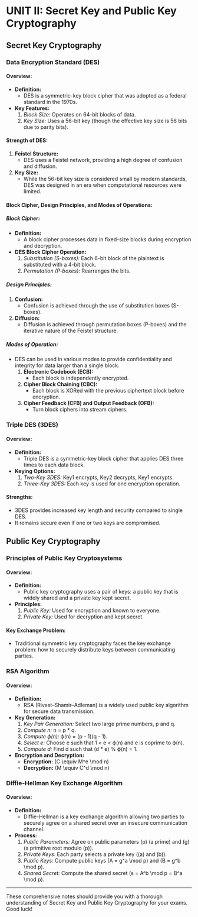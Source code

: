 # **UNIT II: Secret Key and Public Key Cryptography**

## **Secret Key Cryptography**

### **Data Encryption Standard (DES)**

#### **Overview:**
- **Definition:**
  - DES is a symmetric-key block cipher that was adopted as a federal standard in the 1970s.
- **Key Features:**
  1. *Block Size:* Operates on 64-bit blocks of data.
  2. *Key Size:* Uses a 56-bit key (though the effective key size is 56 bits due to parity bits).

#### **Strength of DES:**
1. **Feistel Structure:**
   - DES uses a Feistel network, providing a high degree of confusion and diffusion.
2. **Key Size:**
   - While the 56-bit key size is considered small by modern standards, DES was designed in an era when computational resources were limited.

#### **Block Cipher, Design Principles, and Modes of Operations:**

##### **Block Cipher:**
- **Definition:**
  - A block cipher processes data in fixed-size blocks during encryption and decryption.
- **DES Block Cipher Operation:**
  1. *Substitution (S-boxes):* Each 6-bit block of the plaintext is substituted with a 4-bit block.
  2. *Permutation (P-boxes):* Rearranges the bits.

##### **Design Principles:**
1. **Confusion:**
   - Confusion is achieved through the use of substitution boxes (S-boxes).
2. **Diffusion:**
   - Diffusion is achieved through permutation boxes (P-boxes) and the iterative nature of the Feistel structure.

##### **Modes of Operation:**
- DES can be used in various modes to provide confidentiality and integrity for data larger than a single block.
  1. **Electronic Codebook (ECB):**
     - Each block is independently encrypted.
  2. **Cipher Block Chaining (CBC):**
     - Each block is XORed with the previous ciphertext block before encryption.
  3. **Cipher Feedback (CFB) and Output Feedback (OFB):**
     - Turn block ciphers into stream ciphers.

### **Triple DES (3DES)**

#### **Overview:**
- **Definition:**
  - Triple DES is a symmetric-key block cipher that applies DES three times to each data block.
- **Keying Options:**
  1. *Two-Key 3DES:* Key1 encrypts, Key2 decrypts, Key1 encrypts.
  2. *Three-Key 3DES:* Each key is used for one encryption operation.

#### **Strengths:**
- 3DES provides increased key length and security compared to single DES.
- It remains secure even if one or two keys are compromised.

## **Public Key Cryptography**

### **Principles of Public Key Cryptosystems**

#### **Overview:**
- **Definition:**
  - Public key cryptography uses a pair of keys: a public key that is widely shared and a private key kept secret.
- **Principles:**
  1. *Public Key:* Used for encryption and known to everyone.
  2. *Private Key:* Used for decryption and kept secret.

#### **Key Exchange Problem:**
- Traditional symmetric key cryptography faces the key exchange problem: how to securely distribute keys between communicating parties.

### **RSA Algorithm**

#### **Overview:**
- **Definition:**
  - RSA (Rivest–Shamir–Adleman) is a widely used public key algorithm for secure data transmission.
- **Key Generation:**
  1. *Key Pair Generation:* Select two large prime numbers, p and q.
  2. *Compute n:* n = p * q.
  3. *Compute ϕ(n):* ϕ(n) = (p - 1)(q - 1).
  4. *Select e:* Choose e such that 1 < e < ϕ(n) and e is coprime to ϕ(n).
  5. *Compute d:* Find d such that (d * e) % ϕ(n) = 1.
- **Encryption and Decryption:**
  - **Encryption:** \(C \equiv M^e \mod n\)
  - **Decryption:** \(M \equiv C^d \mod n\)

### **Diffie-Hellman Key Exchange Algorithm**

#### **Overview:**
- **Definition:**
  - Diffie-Hellman is a key exchange algorithm allowing two parties to securely agree on a shared secret over an insecure communication channel.
- **Process:**
  1. *Public Parameters:* Agree on public parameters \(p\) (a prime) and \(g\) (a primitive root modulo \(p\)).
  2. *Private Keys:* Each party selects a private key (\(a\) and \(b\)).
  3. *Public Keys:* Compute public keys \(A = g^a \mod p\) and \(B = g^b \mod p\).
  4. *Shared Secret:* Compute the shared secret \(s = A^b \mod p = B^a \mod p\).

---

These comprehensive notes should provide you with a thorough understanding of Secret Key and Public Key Cryptography for your exams. Good luck!
